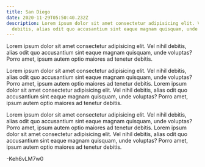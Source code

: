 ```yaml
---
title: San Diego
date: 2020-11-29T05:50:40.232Z
description: Lorem ipsum dolor sit amet consectetur adipisicing elit. Vel nihil
  debitis, alias odit quo accusantium sint eaque magnam quisquam, unde voluptas?
---
```

Lorem ipsum dolor sit amet consectetur adipisicing elit. Vel nihil debitis, alias odit quo accusantium sint eaque magnam quisquam, unde voluptas? Porro amet, ipsum autem optio maiores ad tenetur debitis. 

Lorem ipsum dolor sit amet consectetur adipisicing elit. Vel nihil debitis, alias odit quo accusantium sint eaque magnam quisquam, unde voluptas? Porro amet, ipsum autem optio maiores ad tenetur debitis. Lorem ipsum dolor sit amet consectetur adipisicing elit. Vel nihil debitis, alias odit quo accusantium sint eaque magnam quisquam, unde voluptas? Porro amet, ipsum autem optio maiores ad tenetur debitis.

Lorem ipsum dolor sit amet consectetur adipisicing elit. Vel nihil debitis, alias odit quo accusantium sint eaque magnam quisquam, unde voluptas? Porro amet, ipsum autem optio maiores ad tenetur debitis. Lorem ipsum dolor sit amet consectetur adipisicing elit. Vel nihil debitis, alias odit quo accusantium sint eaque magnam quisquam, unde voluptas? Porro amet, ipsum autem optio maiores ad tenetur debitis.

\-Keh6vLM7w0